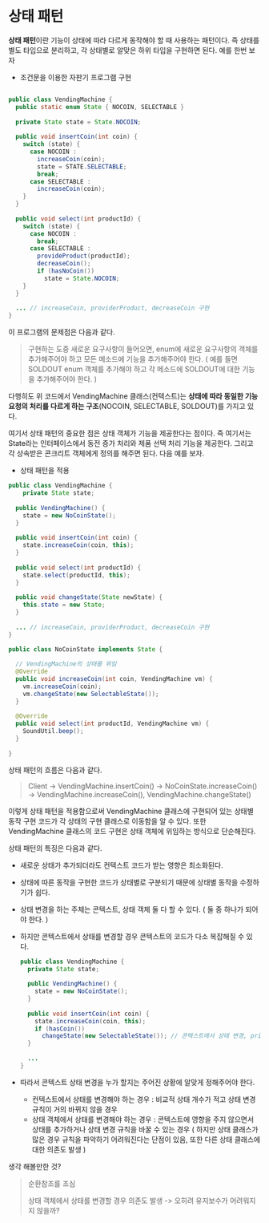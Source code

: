 # 상태 패턴

**상태 패턴**이란 기능이 상태에 따라 다르게 동작해야 할 때 사용하는 패턴이다. 즉 상태를 별도 타입으로 분리하고, 각 상태별로 알맞은 하위 타입을 구현하면 된다. 예를 한번 보자

* 조건문을 이용한 자판기 프로그램 구현

```java

public class VendingMachine {
  public static enum State { NOCOIN, SELECTABLE }
  
  private State state = State.NOCOIN;
  
  public void insertCoin(int coin) {
    switch (state) {
      case NOCOIN :
        increaseCoin(coin);
        state = STATE.SELECTABLE;
        break;
      case SELECTABLE :
        increaseCoin(coin);
    }
  }
  
  public void select(int productId) {
    switch (state) {
      case NOCOIN :
        break;
      case SELECTABLE :
        provideProduct(productId);
        decreaseCoin();
        if (hasNoCoin())
          state = State.NOCOIN;
    }
  }
  
  ... // increaseCoin, providerProduct, decreaseCoin 구현
}
```

이 프로그램의 문제점은 다음과 같다. 

> 구현하는 도중 새로운 요구사항이 들어오면, enum에 새로운 요구사항의 객체를 추가해주어야 하고 모든 메소드에 기능을 추가해주어야 한다. ( 예를 들면 SOLDOUT enum 객체를 추가해야 하고 각 메소드에  SOLDOUT에 대한 기능을 추가해주어야 한다. )

다행히도 위 코드에서 VendingMachine 클래스(컨텍스트)는 **상태에 따라 동일한 기능 요청의 처리를 다르게 하는 구조**(NOCOIN, SELECTABLE, SOLDOUT)를 가지고 있다.

여기서 상태 패턴의 중요한 점은 상태 객체가 기능을 제공한다는 점이다. 즉 여기서는 State라는 인터페이스에서 동전 증가 처리와 제품 선택 처리 기능을 제공한다. 그리고 각 상속받은 콘크리트 객체에게 정의를 해주면 된다. 다음 예를 보자.

* 상태 패턴을 적용

```java
public class VendingMachine {
	private State state;
  
  public VendingMachine() {
    state = new NoCoinState();
  }
  
  public void insertCoin(int coin) {
    state.increaseCoin(coin, this);
  }
  
  public void select(int productId) {
    state.select(productId, this);
  }
  
  public void changeState(State newState) {
    this.state = new State;
  }
  
  ... // increaseCoin, providerProduct, decreaseCoin 구현
}

public class NoCoinState implements State {
  
  // VendingMachine의 상태를 위임
  @Override
  public void increaseCoin(int coin, VendingMachine vm) {
    vm.increaseCoin(coin);
    vm.changeState(new SelectableState());
  }
  
  @Override
  public void select(int productId, VendingMachine vm) {
    SoundUtil.beep();
  }
  
}
```

상태 패턴의 흐름은 다음과 같다.

> Client -> VendingMachine.insertCoin() -> NoCoinState.increaseCoin() -> VendingMachine.increaseCoin(), VendingMachine.changeState()

이렇게 상태 패턴을 적용함으로써 VendingMachine 클래스에 구현되어 있는 상태별 동작 구현 코드가 각 상태의 구현 클래스로 이동함을 알 수 있다. 또한  VendingMachine 클래스의 코드 구현은 상태 객체에 위임하는 방식으로 단순해진다.

상태 패턴의 특징은 다음과 같다.

* 새로운 상태가 추가되더라도 컨텍스트 코드가 받는 영향은 최소화된다.

* 상태에 따른 동작을 구현한 코드가 상태별로 구분되기 때문에 상태별 동작을 수정하기가 쉽다.

* 상태 변경을 하는 주체는 콘텍스트, 상태 객체 둘 다 할 수 있다. ( 둘 중 하나가 되어야 한다. )

* 하지만 콘텍스트에서 상태를 변경할 경우 콘텍스트의 코드가 다소 복잡해질 수 있다. 

  ```java
  public class VendingMachine {
  	private State state;
    
    public VendingMachine() {
      state = new NoCoinState();
    }
    
    public void insertCoin(int coin) {
      state.increaseCoin(coin, this);
      if (hasCoin())
        changeState(new SelectableState()); // 콘텍스트에서 상태 변경, private 변경
    }
    
    ...
  }
  ```

* 따라서 콘텍스트 상태 변경을 누가 할지는 주어진 상황에 알맞게 정해주어야 한다.

  * 컨텍스트에서 상태를 변경해야 하는 경우 : 비교적 상태 개수가 적고 상태 변경 규칙이 거의 바뀌지 않을 경우
  * 상태 객체에서 상태를 변경해야 하는 경우 : 콘텍스트에 영향을 주지 않으면서 상태를 추가하거나 상태 변경 규칙을 바꿀 수 있는 경우 
    ( 하지만 상태 클래스가 많은 경우 규칙을 파악하기 어려워진다는 단점이 있음, 또한 다른 상태 클래스에 대한 의존도 발생 )



생각 해볼만한 것?

> 순환참조를 조심
>
> 상태 객체에서 상태를 변경할 경우 의존도 발생 -> 오히려 유지보수가 어려워지지 않을까?
